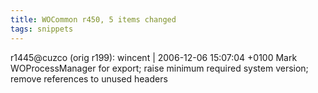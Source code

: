 ```yaml
---
title: WOCommon r450, 5 items changed
tags: snippets
---
```


r1445@cuzco (orig r199): wincent | 2006-12-06 15:07:04 +0100 Mark WOProcessManager for export; raise minimum required system version; remove references to unused headers
